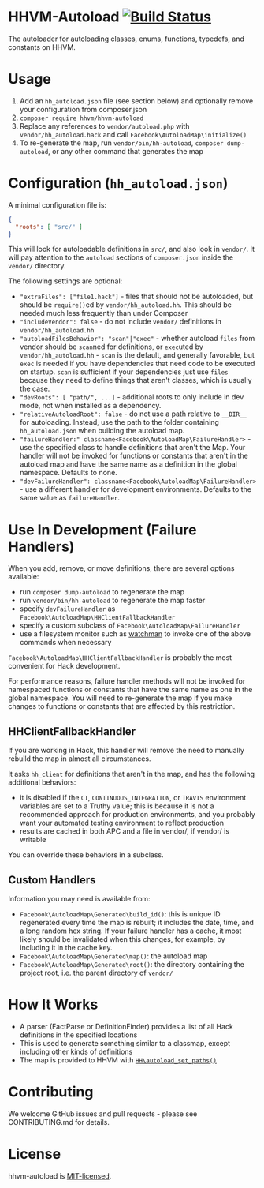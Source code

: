 HHVM-Autoload [![Build Status](https://travis-ci.org/hhvm/hhvm-autoload.svg?branch=master)](https://travis-ci.org/hhvm/hhvm-autoload)
=============
The autoloader for autoloading classes, enums, functions, typedefs, and constants on HHVM.

Usage
=====

1. Add an `hh_autoload.json` file (see section below) and optionally remove your configuration from composer.json
2. `composer require hhvm/hhvm-autoload`
3. Replace any references to `vendor/autoload.php` with  `vendor/hh_autoload.hack` and call `Facebook\AutoloadMap\initialize()`
4. To re-generate the map, run `vendor/bin/hh-autoload`, `composer dump-autoload`, or any other command that generates the map

Configuration (`hh_autoload.json`)
==================================

A minimal configuration file is:

```JSON
{
  "roots": [ "src/" ]
}
```

This will look for autoloadable definitions in `src/`, and also look in `vendor/`. It will pay attention to the `autoload` sections of `composer.json` inside the `vendor/` directory.

The following settings are optional:

 - `"extraFiles": ["file1.hack"]` - files that should not be autoloaded, but should be `require()`ed by `vendor/hh_autoload.hh`. This should be needed much less frequently than under Composer
 - `"includeVendor": false` - do not include `vendor/` definitions in `vendor/hh_autoload.hh`
 - `"autoloadFilesBehavior": "scan"|"exec"` - whether autoload `files` from vendor should be `scan`ned for definitions, or `exec`uted by `vendor/hh_autoload.hh` - `scan` is the default, and generally favorable, but `exec` is needed if you have dependencies that need code to be executed on startup. `scan` is sufficient if your dependencies just use `files` because they need to define things that aren't classes, which is usually the case.
 - `"devRoots": [ "path/", ...]` - additional roots to only include in dev mode, not when installed as a dependency.
 - `"relativeAutoloadRoot": false` - do not use a path relative to `__DIR__` for autoloading. Instead, use the path to the folder containing `hh_autoload.json` when building the autoload map.
 - `"failureHandler:" classname<Facebook\AutoloadMap\FailureHandler>` - use the specified class to handle definitions that aren't the Map. Your handler will not be invoked for functions or constants
   that aren't in the autoload map and have the same name as a definition in the global namespace. Defaults to none.
 - `"devFailureHandler": classname<Facebook\AutoloadMap\FailureHandler>` - use a different handler for development environments. Defaults to the same value as `failureHandler`.

Use In Development (Failure Handlers)
=====================================

When you add, remove, or move definitions, there are several options available:

 - run `composer dump-autoload` to regenerate the map
 - run `vendor/bin/hh-autoload` to regenerate the map faster
 - specify `devFailureHandler` as `Facebook\AutoloadMap\HHClientFallbackHandler`
 - specify a custom subclass of `Facebook\AutoloadMap\FailureHandler`
 - use a filesystem monitor such as
   [watchman](https://facebook.github.io/watchman/) to invoke one of the above
   commands when necessary

`Facebook\AutoloadMap\HHClientFallbackHandler` is probably the most
convenient for Hack development.

For performance reasons, failure handler methods will not be invoked for
namespaced functions or constants that have the same name as one in the
global namespace. You will need to re-generate the map if you make changes
to functions or constants that are affected by this restriction.

HHClientFallbackHandler
-----------------------

If you are working in Hack, this handler will remove the need to manually
rebuild the map in almost all circumstances.

It asks `hh_client` for definitions that aren't in the map, and has the
following additional behaviors:

 - it is disabled if the `CI`, `CONTINUOUS_INTEGRATION`, or `TRAVIS`
   environment variables are set to a Truthy value; this is because it
   is not a recommended approach for production environments, and you
   probably want your automated testing environment to reflect
   production
 - results are cached in both APC and a file in vendor/, if vendor/ is
   writable

You can override these behaviors in a subclass.

Custom Handlers
---------------

Information you may need is available from:

 - `Facebook\AutoloadMap\Generated\build_id()`: this is unique ID
    regenerated every time the map is rebuilt; it includes the date,
    time, and a long random hex string. If your failure handler has a
    cache, it most likely should be invalidated when this changes, for
    example, by including it in the cache key.
 - `Facebook\AutoloadMap\Generated\map()`: the autoload map
 - `Facebook\AutoloadMap\Generated\root()`: the directory containing the
    project root, i.e. the parent directory of `vendor/`

How It Works
============

 - A parser (FactParse or DefinitionFinder) provides a list of all Hack definitions in the specified locations
 - This is used to generate something similar to a classmap, except including other kinds of definitions
 - The map is provided to HHVM with [`HH\autoload_set_paths()`](https://docs.hhvm.com/hack/reference/function/HH.autoload_set_paths/)

Contributing
============

We welcome GitHub issues and pull requests - please see CONTRIBUTING.md for details.

License
=======

hhvm-autoload is [MIT-licensed](LICENSE).
